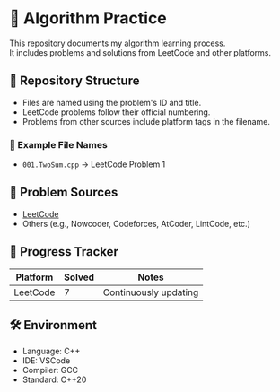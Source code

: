 # 🧠 Algorithm Practice

This repository documents my algorithm learning process.  
It includes problems and solutions from LeetCode and other platforms.

## 📁 Repository Structure

- Files are named using the problem's ID and title.
- LeetCode problems follow their official numbering.
- Problems from other sources include platform tags in the filename.

### 🔖 Example File Names

- `001.TwoSum.cpp` → LeetCode Problem 1

## 📌 Problem Sources

- [LeetCode](https://leetcode.com/)
- Others (e.g., Nowcoder, Codeforces, AtCoder, LintCode, etc.)

## 🚀 Progress Tracker

| Platform    | Solved | Notes           |
|-------------|--------|-----------------|
| LeetCode    | 7   | Continuously updating |

## 🛠 Environment

- Language: C++
- IDE: VSCode
- Compiler: GCC
- Standard: C++20
